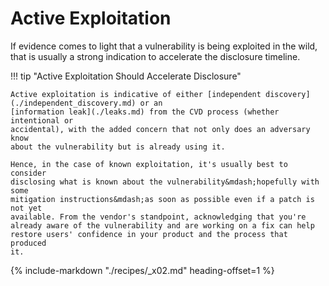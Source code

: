 # Active Exploitation

If evidence comes to light that a vulnerability is being exploited in
the wild, that is usually a strong indication to accelerate the
disclosure timeline.

!!! tip "Active Exploitation Should Accelerate Disclosure"

    Active exploitation is indicative of either [independent discovery](./independent_discovery.md) or an
    [information leak](./leaks.md) from the CVD process (whether intentional or
    accidental), with the added concern that not only does an adversary know
    about the vulnerability but is already using it.

    Hence, in the case of known exploitation, it's usually best to consider
    disclosing what is known about the vulnerability&mdash;hopefully with some
    mitigation instructions&mdash;as soon as possible even if a patch is not yet
    available. From the vendor's standpoint, acknowledging that you're
    already aware of the vulnerability and are working on a fix can help
    restore users' confidence in your product and the process that produced
    it.

{% include-markdown "./recipes/_x02.md" heading-offset=1 %}

